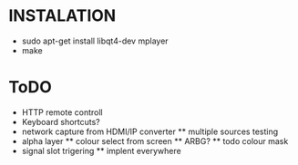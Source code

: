 # INSTALATION
* sudo apt-get install libqt4-dev mplayer
* make

# ToDO
* HTTP remote controll
* Keyboard shortcuts?
* network capture from HDMI/IP converter
** multiple sources testing
* alpha layer
** colour select from screen
** ARBG?
** todo colour mask
* signal slot trigering
** implent everywhere
